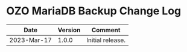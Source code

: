 # OZO MariaDB Backup Change Log

|Date|Version|Comment|
|----|-------|-------|
|2023-Mar-17|1.0.0|Initial release.|
